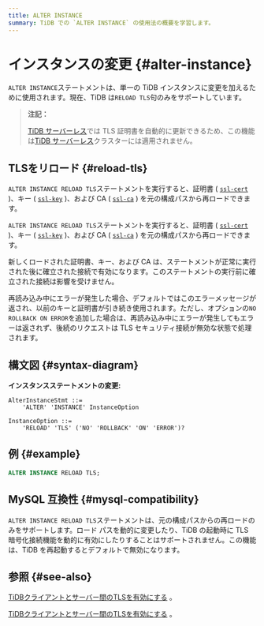 ```yaml
---
title: ALTER INSTANCE
summary: TiDB での `ALTER INSTANCE` の使用法の概要を学習します。
---
```


# インスタンスの変更 {#alter-instance}

`ALTER INSTANCE`ステートメントは、単一の TiDB インスタンスに変更を加えるために使用されます。現在、TiDB は`RELOAD TLS`句のみをサポートしています。

> **注記：**
>
> [TiDB サーバーレス](https://docs.pingcap.com/tidbcloud/select-cluster-tier#tidb-serverless)では TLS 証明書を自動的に更新できるため、この機能は[TiDB サーバーレス](https://docs.pingcap.com/tidbcloud/select-cluster-tier#tidb-serverless)クラスターには適用されません。

## TLSをリロード {#reload-tls}

<CustomContent platform="tidb">

`ALTER INSTANCE RELOAD TLS`ステートメントを実行すると、証明書 ( [`ssl-cert`](/tidb-configuration-file.md#ssl-cert) )、キー ( [`ssl-key`](/tidb-configuration-file.md#ssl-key) )、および CA ( [`ssl-ca`](/tidb-configuration-file.md#ssl-ca) ) を元の構成パスから再ロードできます。

</CustomContent>

<CustomContent platform="tidb-cloud">

`ALTER INSTANCE RELOAD TLS`ステートメントを実行すると、証明書 ( [`ssl-cert`](https://docs.pingcap.com/tidb/stable/tidb-configuration-file#ssl-cert) )、キー ( [`ssl-key`](https://docs.pingcap.com/tidb/stable/tidb-configuration-file#ssl-key) )、および CA ( [`ssl-ca`](https://docs.pingcap.com/tidb/stable/tidb-configuration-file#ssl-ca) ) を元の構成パスから再ロードできます。

</CustomContent>

新しくロードされた証明書、キー、および CA は、ステートメントが正常に実行された後に確立された接続で有効になります。このステートメントの実行前に確立された接続は影響を受けません。

再読み込み中にエラーが発生した場合、デフォルトではこのエラーメッセージが返され、以前のキーと証明書が引き続き使用されます。ただし、オプションの`NO ROLLBACK ON ERROR`を追加した場合は、再読み込み中にエラーが発生してもエラーは返されず、後続のリクエストは TLS セキュリティ接続が無効な状態で処理されます。

## 構文図 {#syntax-diagram}

**インスタンスステートメントの変更:**

```ebnf+diagram
AlterInstanceStmt ::=
    'ALTER' 'INSTANCE' InstanceOption

InstanceOption ::=
    'RELOAD' 'TLS' ('NO' 'ROLLBACK' 'ON' 'ERROR')?
```

## 例 {#example}

```sql
ALTER INSTANCE RELOAD TLS;
```

## MySQL 互換性 {#mysql-compatibility}

`ALTER INSTANCE RELOAD TLS`ステートメントは、元の構成パスからの再ロードのみをサポートします。ロード パスを動的に変更したり、TiDB の起動時に TLS 暗号化接続機能を動的に有効にしたりすることはサポートされません。この機能は、TiDB を再起動するとデフォルトで無効になります。

## 参照 {#see-also}

<CustomContent platform="tidb">

[TiDBクライアントとサーバー間のTLSを有効にする](/enable-tls-between-clients-and-servers.md) 。

</CustomContent>

<CustomContent platform="tidb-cloud">

[TiDBクライアントとサーバー間のTLSを有効にする](https://docs.pingcap.com/tidb/stable/enable-tls-between-clients-and-servers) 。

</CustomContent>
